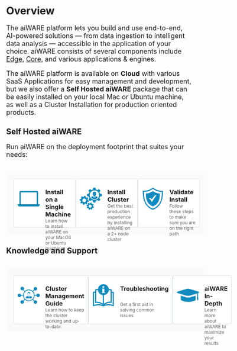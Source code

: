 <style>
     p, ul, ol, li { font-size: 18px !important;}
     
     .container{
        display: flex;
        flex-direction: column;
    }
    .section{
        display: flex;
        flex-direction: row;
        width: 100%;
    }
    .image-or-video{
        display: flex;
        justify-content: center;
        align-items: center;
        min-width: 500px;
        height: 350px;
        background: #FAFAFA;

    }
    .card{
        display: flex;
        justify-content: space-between;
        width: 333px;
        border: 0.5px solid #D5DFE9;
        background: #FFFFFF;
        padding: 10px;
        height: 110px;
        border-radius: 4px;
        text-decoration: none;
    }
    .card:hover{
        background: #F9FCFF;
        border: 0.5px solid #118BBF;
        box-shadow: 0px 0px 10px rgba(0, 0, 0, 0.15);
        cursor: pointer;
    }
    .icon{
        display: flex;
        justify-content: center;
        align-items: center;
        min-width: 60px;
        height: 90px;
    }
    .card-content h3{
        padding: 0;
        margin: 0;
    }
    .card-content div{
        color: #5C6269;
        font-size: 12px;
    }
    .card-content{
        display: flex;
        flex-direction: column;
        height: 90px;
        justify-content: space-between;
        padding: 15px 0px 25px 15px;
    }
    .card-container{
    justify-content:space-between; 
    background: #FAFAFA;
    padding: 20px;
    border-radius: 4px;
    }
</style>

# Overview

The aiWARE platform lets you build and use end-to-end, AI-powered solutions — from data ingestion to intelligent data analysis — accessible in the application of your choice. aiWARE consists of several components include [Edge](/aiware/aiWARE-in-depth/?id=architectural-overview), [Core](/apis/), and various applications & engines.

The aiWARE platform is available on **Cloud** with various SaaS Applications for easy management and development, but we also offer a **Self Hosted aiWARE** package that can be easily installed on your local Mac or Ubuntu machine, as well as a Cluster Installation for production oriented products.

## Self Hosted aiWARE <!-- {docsify-ignore} -->
Run aiWARE on the deployment footprint that suites your needs: 

<br>
<div class="section card-container">
<a class="card" href="/#/aiware/install/install">
<div class="icon">

![local](../laptop.svg)
</div>
<div class="card-content">
<h3>Install on a Single Machine</h3>
<div>
    Learn how to install aiWARE on your MacOS or Ubuntu machine
</div>
</div>
</a>

<a class="card" href="/#/aiware/install/install">
<div class="icon">

![cluster](../install.svg)
</div>
<div class="card-content">
<h3>Install Cluster</h3>
<div>
    Get the best production experience by installing aiWARE on a 2+ node cluster 
</div>
</div>
</a>

<a class="card" href="/#/aiware/install/cluster?id=cluster-deployment">
<div class="icon">

![validate](../validate.svg)
</div>
<div class="card-content">
<h3>Validate Install</h3>
<div>
    Follow these steps to make sure you are on the right path
</div>
</div>
</a>

</div>

## Knowledge and Support <!-- {docsify-ignore} -->

<br>
<div class="section card-container">

<a class="card" href="/#/aiware/install/cluster?id=cluster-deployment">
<div class="icon">

![cluster-management](../cluster-management.svg)
</div>
<div class="card-content">
<h3>Cluster Management Guide</h3>
<div>
    Learn how to keep the cluster working and up-to-date.
</div>
</div>
</a>

<a class="card" href="/#/aiware/install/cluster?id=cluster-deployment">
<div class="icon">

![troubleshooting](../troubleshooting.svg)
</div>
<div class="card-content">
<h3>Troubleshooting</h3>
<div>
    Get a first aid in solving common issues
</div>
</div>
</a>

<a class="card" href="/#/aiware/install/cluster?id=cluster-deployment">
<div class="icon">

![aiware-in-depth](../aiware-in-depth.svg)
</div>
<div class="card-content">
<h3>aiWARE In-Depth</h3>
<div>
    Learn more about aiWARE to maximize your results
</div>
</div>
</a>

</div>




<style>
     p, ul, ol, li { font-size: 18px !important;}
</style>
